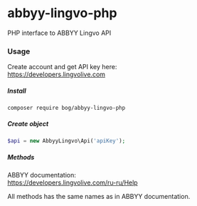abbyy-lingvo-php
===========

PHP interface to ABBYY Lingvo API

### Usage ###

Create account and get API key here:  
https://developers.lingvolive.com

##### Install

```
composer require bog/abbyy-lingvo-php
```

##### Create object

```PHP
$api = new AbbyyLingvo\Api('apiKey');
```

##### Methods
ABBYY documentation:  
https://developers.lingvolive.com/ru-ru/Help
  
All methods has the same names as in ABBYY documentation.
```PHP

```
